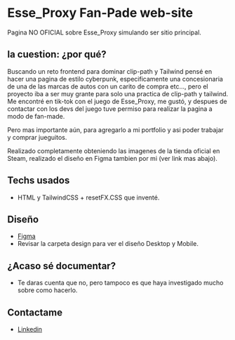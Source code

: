 # Esse_Proxy Fan-Pade web-site

Pagina NO OFICIAL sobre Esse_Proxy simulando ser sitio principal.

## la cuestion: ¿por qué?
Buscando un reto frontend para dominar clip-path y Tailwind pensé en hacer una pagina de estilo cyberpunk, especificamente una concesionaria de una de las marcas de autos con un carito de compra etc..., pero el proyecto iba a ser muy grante para solo una practica de clip-path y tailwind. 
Me encontré en tik-tok con el juego de Esse_Proxy, me gustó, y despues de contactar con los devs del juego tuve permiso para realizar la pagina a modo de fan-made.

Pero mas importante aún, para agregarlo a mi portfolio y asi poder trabajar y comprar jueguitos.

Realizado completamente obteniendo las imagenes de la tienda oficial en Steam, realizado el diseño en Figma tambien por mi (ver link mas abajo).

## Techs usados
- HTML y TailwindCSS + resetFX.CSS que inventé.

## Diseño
 - [Figma](https://www.figma.com/file/Itetmk1dRUwEfS0ofwgJfq/Esse_Proxy)
 - Revisar la carpeta design para ver el diseño Desktop y Mobile.

## ¿Acaso sé documentar?
- Te daras cuenta que no, pero tampoco es que haya investigado mucho sobre como hacerlo.

## Contactame
- [Linkedin](https://www.linkedin.com/in/aguscfx/)
